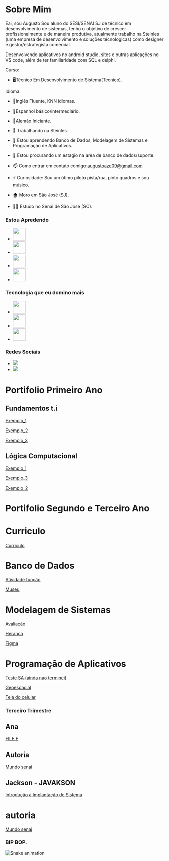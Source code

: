 # Sobre Mim

Eai, sou Augusto
Sou aluno do SESI/SENAI SJ de técnico em desenvolvimento de sistemas, tenho o objetivo de crescer profissionalmente e de maneira produtiva, atualmente trabalho na Steinles (uma empresa de desenvolvimento e soluções técnologicas) como designer e gestor/estrategista comercial.

Desenvolvendo aplicativos no android studio, sites e outras aplicações no VS code, além de ter familiaridade com SQL e delphi.

Curso: 
- 🖥️Técnico Em Desenvolvimento de Sistema(Tecnico).

Idioma:

- 📖Inglês Fluente, KNN idiomas.

- 📖Espanhol básico/intermediário.

- 📖Alemão Iniciante.

- 🔭 Trabalhando na Steinles.
- 🌱 Estou aprendendo Banco de Dados, Modelagem de Sistemas e Programação de Aplicativos.
- 🤔 Estou procurando um estagio na area de banco de dados/suporte.
- 📫 Como entrar em contato comigo:augustoaze09@gmail.com
- ⚡ Curiosidade: Sou um ótimo piloto pista/rua, pinto quadros e sou músico.
- 🏠 Moro em São José (SJ).
- 👨‍🎓 Estudo no Senai de São José (SC).

### Estou Apredendo

- <img src="https://cdn.jsdelivr.net/gh/devicons/devicon/icons/git/git-original.svg" width="40" height="40"/>  
- <img src="https://cdn.jsdelivr.net/gh/devicons/devicon/icons/androidstudio/androidstudio-original.svg" width="40" height="40"/>
- <img src="https://cdn.jsdelivr.net/gh/devicons/devicon/icons/linux/linux-original.svg" width="40" height="40"/>
- <img src="https://cdn.jsdelivr.net/gh/devicons/devicon/icons/postgresql/postgresql-original.svg" width="40" height="40"/>

### Tecnologia que eu domino mais
- <img src="https://cdn.jsdelivr.net/gh/devicons/devicon/icons/androidstudio/androidstudio-original.svg" width="40" height="40"/>
- <img src="https://cdn.jsdelivr.net/gh/devicons/devicon/icons/postgresql/postgresql-original.svg" width="40" height="40"/>
- <img src="https://cdn.jsdelivr.net/gh/devicons/devicon/icons/git/git-original.svg" width="40" height="40"/>  

### Redes Sociais 
- <a href="https://instagram.com/azevedo_gusto" target="_blank"><img src="https://img.shields.io/badge/-Instagram-%23E4405F?style=for-the-badge&logo=instagram&logoColor=white" target="_blank"></a>
- <a href = "mailto:augustoaze09@gmail.com"><img src="https://img.shields.io/badge/Gmail-D14836?style=for-the-badge&logo=gmail&logoColor=white" target="_blank"></a>
 

# Portifolio Primeiro Ano
## Fundamentos t.i
[Exemplo_1](https://github.com/August0pedroso/Portfolio-Tecnico/edit/main/ex1)

[Exemplo_2](https://github.com/August0pedroso/Portfolio-Tecnico/blob/main/ex2)

[Exemplo_3](https://github.com/August0pedroso/Portfolio-Tecnico/blob/main/ex3)

## Lógica Computacional
[Exemplo_1](https://github.com/August0pedroso/Portfolio-Tecnico/blob/main/ex1l)

[Exemplo_3](/portifolio2b)

[Exemplo_2](https://github.com/August0pedroso/Portfolio-Tecnico/blob/main/ex2l)

# Portifolio Segundo  e Terceiro Ano 

# Curriculo 
[Curriculo](https://github.com/August0pedroso/Portfolio-Tecnico/issues/1)


# Banco de Dados

[Atividade função](https://github.com/August0pedroso/Portfolio-Tecnico/blob/main/funcao)

[Museu](https://github.com/August0pedroso/Portfolio-Tecnico/blob/main/museu)

# Modelagem de Sistemas

[Avaliação](https://github.com/August0pedroso/Portfolio-Tecnico/blob/main/avaliacaom)

[Herança](https://docs.google.com/document/d/1Bzom3lwLUS7gpPwTne_Yd_BRKWY-xxWMPwqLnio9Nbc/edit?usp=sharing)

[Figma](https://www.figma.com/file/SoYxNrFcZpRXXSmxdQn4rm/Untitled?node-id=0%3A1&t=hqF5sNSBhc61i0I5-1)

# Programação de Aplicativos
  
[Teste SA (ainda nao terminei)](https://github.com/August0pedroso/Portfolio-Tecnico/blob/main/TESTE%20SA)

[Geoespacial](https://github.com/August0pedroso/Portfolio-Tecnico/blob/main/geoespacial)

[Tela do celular](https://github.com/August0pedroso/Portfolio-Tecnico/issues/2)

### Terceiro Trimestre

## Ana
 [FILE.E](https://drive.google.com/file/d/1j0AcLPpDYB8p54Nr1gdnVn3rAu4t9KMN/view)
  ## Autoria
  [Mundo senai](https://www.figma.com/file/5Dem6bX5C0taIKYcoVvAZy/MUNDO_SENAI?node-id=0%3A1)
 
## Jackson - JAVAKSON
[Introdução à Implantação de Sistema](https://docs.google.com/document/d/17FlywQSamw1RldoM53amRui_5nsZzjQG89lvVyrAoHE/edit?usp=sharing)
  # autoria
  [Mundo senai](https://www.figma.com/file/5Dem6bX5C0taIKYcoVvAZy/MUNDO_SENAI?node-id=0%3A1)
  
### BIP BOP. 
![Snake animation](https://github.com/Patrickcovre/Patrickcovre/blob/output/github-contribution-grid-snake.svg)

